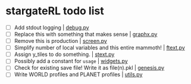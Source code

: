 # stargateRL todo list
- [ ]  Add stdout logging | [debug.py](https://github.com/thee-engineer/stargateRL/tree/master/./stargateRL/debug.py#L14)
- [ ]  Replace this with something that makes sense | [graphx.py](https://github.com/thee-engineer/stargateRL/tree/master/./stargateRL/engine/graphx.py#L51)
- [ ]  Remove this is production | [screen.py](https://github.com/thee-engineer/stargateRL/tree/master/./stargateRL/engine/screen.py#L24)
- [ ]  Simplify number of local variables and this entire mammoth! | [ftext.py](https://github.com/thee-engineer/stargateRL/tree/master/./stargateRL/objects/ftext.py#L22)
- [ ]  Assign y_tiles to do something. | [stext.py](https://github.com/thee-engineer/stargateRL/tree/master/./stargateRL/objects/stext.py#L18)
- [ ]  Possibly add a constant for `usage` | [widgets.py](https://github.com/thee-engineer/stargateRL/tree/master/./stargateRL/objects/widgets.py#L73)
- [ ]  Check for existing save file! Write it as file(n).pkl | [genesis.py](https://github.com/thee-engineer/stargateRL/tree/master/./stargateRL/world/genesis.py#L293)
- [ ]  Write WORLD profiles and PLANET profiles | [utils.py](https://github.com/thee-engineer/stargateRL/tree/master/./stargateRL/world/utils.py#L52)
